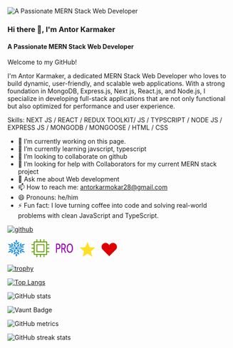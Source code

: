 ![A Passionate MERN Stack Web Developer](https://media.licdn.com/dms/image/v2/D4E16AQHajkb7s8swdg/profile-displaybackgroundimage-shrink_350_1400/B4EZaaaFcFGYAY-/0/1746347253692?e=1752105600&v=beta&t=DAZweN_Y9DLAfsg44ARz72a11zLHvaeF-SMgZEgEaFA)

### Hi there 👋, I'm Antor Karmaker
#### A Passionate MERN Stack Web Developer

Welcome to my GitHub!

I'm Antor Karmaker, a dedicated MERN Stack Web Developer who loves to build dynamic, user-friendly, and scalable web applications. With a strong foundation in MongoDB, Express.js, Next js, React.js, and Node.js, I specialize in developing full-stack applications that are not only functional but also optimized for performance and user experience.

Skills: NEXT JS / REACT / REDUX TOOLKIT/ JS / TYPSCRIPT / NODE JS / EXPRESS JS / MONGODB / MONGOOSE / HTML / CSS

- 🔭 I’m currently working on this page. 
- 🌱 I’m currently learning javscript, typescript 
- 👯 I’m looking to collaborate on github 
- 🤔 I’m looking for help with Collaborators for my current MERN stack project 
- 💬 Ask me about Web development 
- 📫 How to reach me: antorkarmokar28@gmail.com 
- 😄 Pronouns: he/him 
- ⚡ Fun fact: I love turning coffee into code and solving real-world problems with clean JavaScript and TypeScript. 


[<img src='https://cdn.jsdelivr.net/npm/simple-icons@3.0.1/icons/github.svg' alt='github' height='40'>](https://github.com/Antorkarmokar28)  

<a href='https://archiveprogram.github.com/'><img src='https://raw.githubusercontent.com/acervenky/animated-github-badges/master/assets/acbadge.gif' width='40' height='40'></a> <a href='https://docs.github.com/en/developers'><img src='https://raw.githubusercontent.com/acervenky/animated-github-badges/master/assets/devbadge.gif' width='40' height='40'></a> <a href='https://github.com/pricing'><img src='https://raw.githubusercontent.com/acervenky/animated-github-badges/master/assets/pro.gif' width='40' height='40'></a> <a href='https://stars.github.com/'><img src='https://raw.githubusercontent.com/acervenky/animated-github-badges/master/assets/starbadge.gif' width='35' height='35'></a> <a href='https://docs.github.com/en/github/supporting-the-open-source-community-with-github-sponsors'><img src='https://raw.githubusercontent.com/acervenky/animated-github-badges/master/assets/sponsorbadge.gif' width='35' height='35'></a> 

[![trophy](https://github-profile-trophy.vercel.app/?username=Antorkarmokar28)](https://github.com/ryo-ma/github-profile-trophy)

[![Top Langs](https://github-readme-stats.vercel.app/api/top-langs/?username=Antorkarmokar28)](https://github.com/anuraghazra/github-readme-stats)

![GitHub stats](https://github-readme-stats.vercel.app/api?username=Antorkarmokar28&show_icons=true&count_private=true)  

![Vaunt Badge](https://api.vaunt.dev/v1/github/entities/Antorkarmokar28/contributions?format=svg&private=true)  

![GitHub metrics](https://metrics.lecoq.io/Antorkarmokar28)  

![GitHub streak stats](https://streak-stats.demolab.com/?user=Antorkarmokar28)  

